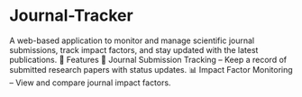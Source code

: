 # Journal-Tracker
A web-based application to monitor and manage scientific journal submissions, track impact factors, and stay updated with the latest publications.  🚀 Features 📑 Journal Submission Tracking – Keep a record of submitted research papers with status updates.  📊 Impact Factor Monitoring – View and compare journal impact factors.  
